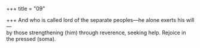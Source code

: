 +++
title = "09"

+++
And who is called lord of the separate peoples—he alone exerts  his will—  
by those strengthening (him) through reverence, seeking help. Rejoice in  the pressed (soma).  